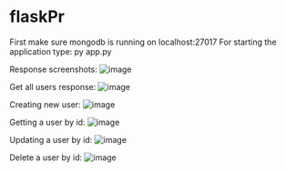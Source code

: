 # flaskPr

First make sure mongodb is running on localhost:27017
For starting the application type:
py app.py


Response screenshots:
![image](https://github.com/Rehan989/flaskPr/assets/76396954/26c559b2-9ca4-4320-8333-aec8f9160021)

Get all users response:
![image](https://github.com/Rehan989/flaskPr/assets/76396954/5f14700d-b594-42f1-9e1a-557b61f922e5)

Creating new user:
![image](https://github.com/Rehan989/flaskPr/assets/76396954/7c74e115-fb91-4554-9fc3-858b8611231f)

Getting a user by id:
![image](https://github.com/Rehan989/flaskPr/assets/76396954/3e1b4269-a0fb-403f-ab75-bfd8ad00e709)

Updating a user by id:
![image](https://github.com/Rehan989/flaskPr/assets/76396954/de8c6313-45b5-48ba-8a62-dfbe0b2bbf2d)

Delete a user by id:
![image](https://github.com/Rehan989/flaskPr/assets/76396954/c330b422-4ded-4824-be32-cba1fbe28ded)
